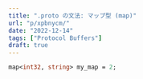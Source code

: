 ```yaml
---
title: ".proto の文法: マップ型 (map)"
url: "p/xpbnycm/"
date: "2022-12-14"
tags: ["Protocol Buffers"]
draft: true
---
```


```proto
map<int32, string> my_map = 2;
```

